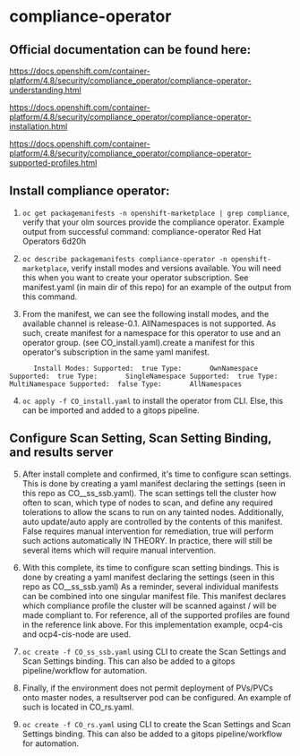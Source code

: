 # compliance-operator

## Official documentation can be found here: 
https://docs.openshift.com/container-platform/4.8/security/compliance_operator/compliance-operator-understanding.html

https://docs.openshift.com/container-platform/4.8/security/compliance_operator/compliance-operator-installation.html

https://docs.openshift.com/container-platform/4.8/security/compliance_operator/compliance-operator-supported-profiles.html


## Install compliance operator:

1. `oc get packagemanifests -n openshift-marketplace | grep compliance`, verify that your olm sources provide the compliance operator.  Example output from successful command:
compliance-operator                                  Red Hat Operators     6d20h

2. `oc describe packagemanifests compliance-operator -n openshift-marketplace`, verify install modes and versions available.  You will need this when you want to create your operator subscription. See manifest.yaml (in main dir of this repo) for an example of the output from this command.  

3.  From the manifest, we can see the following install modes, and the available channel is release-0.1.  AllNamespaces is not supported.  As such, create manifest for a namespace for this operator to use and an operator group. (see CO_install.yaml).create a manifest for this operator's subscription in the same yaml manifest.

`      Install Modes:
        Supported:  true
        Type:       OwnNamespace
        Supported:  true
        Type:       SingleNamespace
        Supported:  true
        Type:       MultiNamespace
        Supported:  false
        Type:       AllNamespaces`

4.  `oc apply -f CO_install.yaml` to install the operator from CLI.  Else, this can be imported and added to a gitops pipeline.

## Configure Scan Setting, Scan Setting Binding, and results server

5.  After install complete and confirmed, it's time to configure scan settings.  This is done by creating a yaml manifest declaring the settings (seen in this repo as CO__ss_ssb.yaml). The scan settings tell the cluster how often to scan, which type of nodes to scan, and define any required tolerations to allow the scans to run on any tainted nodes.  Additionally, auto update/auto apply are controlled by the contents of this manifest.  False requires manual intervention for remediation, true will perform such actions automatically IN THEORY.  In practice, there will still be several items which will require manual intervention.

6.  With this complete, its time to configure scan setting bindings.  This is done by creating a yaml manifest declaring the settings (seen in this repo as CO__ss_ssb.yaml) As a reminder, several individual manifests can be combined into one singular manifest file.  This manifest declares which compliance profile the cluster will be scanned against / will be made compliant to.  For reference, all of the supported profiles are found in the reference link above.  For this implementation example, ocp4-cis and ocp4-cis-node are used.

7. `oc create -f CO_ss_ssb.yaml` using CLI to create the Scan Settings and Scan Settings binding.  This can also be added to a gitops pipeline/workflow for automation.

8.  Finally, if the environment does not permit deployment of PVs/PVCs onto master nodes, a resultserver pod can be configured.  An example of such is located in CO_rs.yaml.

9. `oc create -f CO_rs.yaml` using CLI to create the Scan Settings and Scan Settings binding.  This can also be added to a gitops pipeline/workflow for automation.

